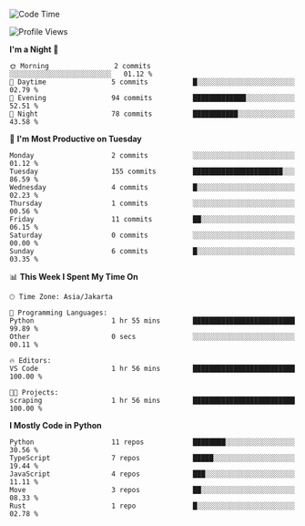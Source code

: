 <!--START_SECTION:waka-->
![Code Time](http://img.shields.io/badge/Code%20Time-1%2C725%20hrs%2033%20mins-blue)

![Profile Views](http://img.shields.io/badge/Profile%20Views-0-blue)

**I'm a Night 🦉** 

```text
🌞 Morning                2 commits           ░░░░░░░░░░░░░░░░░░░░░░░░░   01.12 % 
🌆 Daytime                5 commits           █░░░░░░░░░░░░░░░░░░░░░░░░   02.79 % 
🌃 Evening                94 commits          █████████████░░░░░░░░░░░░   52.51 % 
🌙 Night                  78 commits          ███████████░░░░░░░░░░░░░░   43.58 % 
```
📅 **I'm Most Productive on Tuesday** 

```text
Monday                   2 commits           ░░░░░░░░░░░░░░░░░░░░░░░░░   01.12 % 
Tuesday                  155 commits         ██████████████████████░░░   86.59 % 
Wednesday                4 commits           █░░░░░░░░░░░░░░░░░░░░░░░░   02.23 % 
Thursday                 1 commits           ░░░░░░░░░░░░░░░░░░░░░░░░░   00.56 % 
Friday                   11 commits          ██░░░░░░░░░░░░░░░░░░░░░░░   06.15 % 
Saturday                 0 commits           ░░░░░░░░░░░░░░░░░░░░░░░░░   00.00 % 
Sunday                   6 commits           █░░░░░░░░░░░░░░░░░░░░░░░░   03.35 % 
```


📊 **This Week I Spent My Time On** 

```text
🕑︎ Time Zone: Asia/Jakarta

💬 Programming Languages: 
Python                   1 hr 55 mins        █████████████████████████   99.89 % 
Other                    0 secs              ░░░░░░░░░░░░░░░░░░░░░░░░░   00.11 % 

🔥 Editors: 
VS Code                  1 hr 56 mins        █████████████████████████   100.00 % 

🐱‍💻 Projects: 
scraping                 1 hr 56 mins        █████████████████████████   100.00 % 
```

**I Mostly Code in Python** 

```text
Python                   11 repos            ████████░░░░░░░░░░░░░░░░░   30.56 % 
TypeScript               7 repos             █████░░░░░░░░░░░░░░░░░░░░   19.44 % 
JavaScript               4 repos             ███░░░░░░░░░░░░░░░░░░░░░░   11.11 % 
Move                     3 repos             ██░░░░░░░░░░░░░░░░░░░░░░░   08.33 % 
Rust                     1 repo              █░░░░░░░░░░░░░░░░░░░░░░░░   02.78 % 
```




<!--END_SECTION:waka-->
